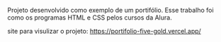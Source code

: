 Projeto desenvolvido como exemplo de um portifólio. Esse trabalho foi como os programas HTML e CSS pelos cursos da Alura.

site para visulizar o projeto:
https://portifolio-five-gold.vercel.app/

